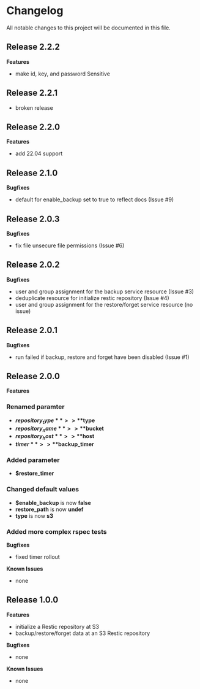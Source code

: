 # Changelog

All notable changes to this project will be documented in this file.

## Release 2.2.2

**Features**
- make id, key, and password Sensitive

## Release 2.2.1

- broken release

## Release 2.2.0

**Features**
- add 22.04 support

## Release 2.1.0

**Bugfixes**
- default for enable_backup set to true to reflect docs (Issue #9)

## Release 2.0.3

**Bugfixes**
- fix file unsecure file permissions (Issue #6)

## Release 2.0.2

**Bugfixes**
- user and group assignment for the backup service resource (Issue #3)
- deduplicate resource for initialize restic repository (Issue #4)
- user and group assignment for the restore/forget service resource (no issue)

## Release 2.0.1

**Bugfixes**
- run failed if backup, restore and forget have been disabled (Issue #1)

## Release 2.0.0

**Features**

### Renamed paramter
- **$repository_type** >> **$type**
- **$repository_name** >> **$bucket**
- **$repository_host** >> **$host**
- **$timer** >> **$backup_timer**

### Added parameter
- **$restore_timer**

### Changed default values
- **$enable_backup** is now **false**
- **restore_path** is now **undef**
- **type** is now **s3**

### Added more complex rspec tests

**Bugfixes**
- fixed timer rollout

**Known Issues**
- none

## Release 1.0.0

**Features**
- initialize a Restic repository at S3
- backup/restore/forget data at an S3 Restic repository

**Bugfixes**
- none

**Known Issues**
- none
